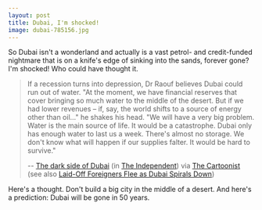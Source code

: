 ```yaml
---
layout: post
title: Dubai, I'm shocked!
image: dubai-785156.jpg
---
```

<p>So Dubai isn't a wonderland and actually is a vast petrol- and credit-funded nightmare that is on a knife's edge of sinking into the sands, forever gone? I'm shocked! Who could have thought it.</p>
<blockquote>
<p>
  If a recession turns into depression, Dr Raouf believes Dubai could run out of 
  water. "At the moment, we have financial reserves that cover bringing 
  so much water to the middle of the desert. But if we had lower revenues – 
  if, say, the world shifts to a source of energy other than oil..." he 
  shakes his head. "We will have a very big problem. Water is the main 
  source of life. It would be a catastrophe. Dubai only has enough water to 
  last us a week. There's almost no storage. We don't know what will happen if 
  our supplies falter. It would be hard to survive."</p>
  <p>-- <a href="http://www.independent.co.uk/opinion/commentators/johann-hari/the-dark-side-of-dubai-1664368.html">The dark side of Dubai</a> (in <a href="http://www.independent.co.uk">The Independent</a>) via <a href="http://www.zeigermann.com/cartoonist/">The Cartoonist</a> (see also <a href="http://www.nytimes.com/2009/02/12/world/middleeast/12dubai.html?_r=1">Laid-Off Foreigners Flee as Dubai Spirals Down</a>)</p>
</blockquote>

<p>Here's a thought. Don't build a big city in the middle of a desert. And here's a prediction: Dubai will be gone in 50 years.</p>
